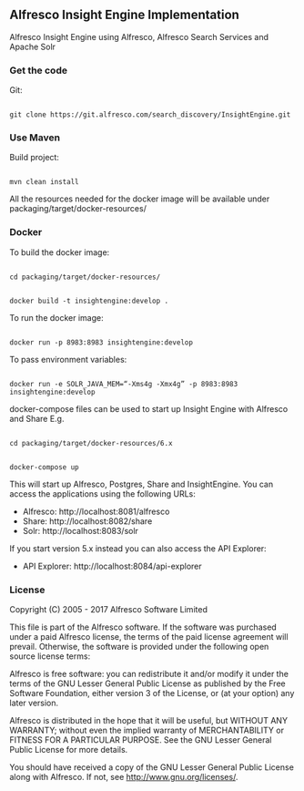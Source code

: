 ## Alfresco Insight Engine Implementation

Alfresco Insight Engine using Alfresco, Alfresco Search Services and Apache Solr

### Get the code

Git:

<code>
git clone https://git.alfresco.com/search_discovery/InsightEngine.git
</code>

### Use Maven
Build project:

<code>
mvn clean install
</code>

All the resources needed for the docker image will be available under packaging/target/docker-resources/

### Docker
To build the docker image:

<code>
cd packaging/target/docker-resources/

docker build -t insightengine:develop .
</code>

To run the docker image:

<code>
docker run -p 8983:8983 insightengine:develop
</code>

To pass environment variables:

<code>
docker run -e SOLR_JAVA_MEM=“-Xms4g -Xmx4g” -p 8983:8983 insightengine:develop
</code>

docker-compose files can be used to start up Insight Engine with Alfresco and Share E.g.

<code>
cd packaging/target/docker-resources/6.x

docker-compose up 
</code>

This will start up Alfresco, Postgres, Share and InsightEngine. You can access the applications using the following URLs:

 * Alfresco: http://localhost:8081/alfresco
 * Share: http://localhost:8082/share
 * Solr: http://localhost:8083/solr
 
If you start version 5.x instead you can also access the API Explorer:

 * API Explorer: http://localhost:8084/api-explorer

### License
Copyright (C) 2005 - 2017 Alfresco Software Limited

This file is part of the Alfresco software.
If the software was purchased under a paid Alfresco license, the terms of
the paid license agreement will prevail.  Otherwise, the software is
provided under the following open source license terms:

Alfresco is free software: you can redistribute it and/or modify
it under the terms of the GNU Lesser General Public License as published by
the Free Software Foundation, either version 3 of the License, or
(at your option) any later version.

Alfresco is distributed in the hope that it will be useful,
but WITHOUT ANY WARRANTY; without even the implied warranty of
MERCHANTABILITY or FITNESS FOR A PARTICULAR PURPOSE.  See the
GNU Lesser General Public License for more details.

You should have received a copy of the GNU Lesser General Public License
along with Alfresco. If not, see <http://www.gnu.org/licenses/>.
